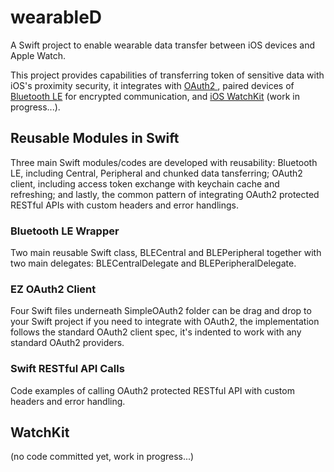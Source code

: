 # wearableD
A Swift project to enable wearable data transfer between iOS devices and Apple Watch.

This project provides capabilities of transferring token of sensitive data with iOS's proximity security, it integrates with [OAuth2
](http://oauth.net/2/), paired devices of [Bluetooth LE](http://en.wikipedia.org/wiki/Bluetooth_low_energy) for encrypted communication, 
and [iOS WatchKit](https://developer.apple.com/watchkit/) (work in progress...).

## Reusable Modules in Swift

Three main Swift modules/codes are developed with reusability: Bluetooth LE, including Central, Peripheral and chunked data tansferring;
OAuth2 client, including access token exchange with keychain cache and refreshing; and lastly, the common pattern of integrating OAuth2
protected RESTful APIs with custom headers and error handlings.

### Bluetooth LE Wrapper

Two main reusable Swift class, BLECentral and BLEPeripheral together with two main delegates: BLECentralDelegate and BLEPeripheralDelegate.

### EZ OAuth2 Client

Four Swift files underneath SimpleOAuth2 folder can be drag and drop to your Swift project if you need to integrate with OAuth2, the 
implementation follows the standard OAuth2 client spec, it's indented to work with any standard OAuth2 providers.

### Swift RESTful API Calls

Code examples of calling OAuth2 protected RESTful API with custom headers and error handling.

## WatchKit
(no code committed yet, work in progress...) 
  

